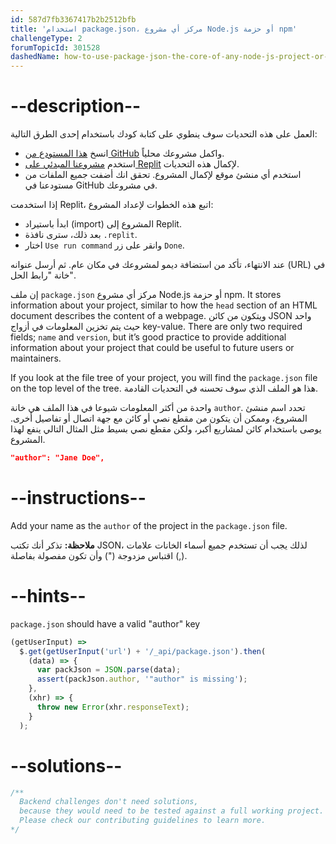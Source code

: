 ```yaml
---
id: 587d7fb3367417b2b2512bfb
title: 'استخدام package.json، مركز أي مشروع Node.js أو حزمة npm'
challengeType: 2
forumTopicId: 301528
dashedName: how-to-use-package-json-the-core-of-any-node-js-project-or-npm-package
---
```


# --description--

العمل على هذه التحديات سوف ينطوي على كتابة كودك باستخدام إحدى الطرق التالية:

- انسخ <a href="https://github.com/topcoder-platform/boilerplate-npm/" target="_blank" rel="noopener noreferrer nofollow"> هذا المستودع من GitHub</a> واكمل مشروعك محلياً.
- استخدم <a href="https://replit.com/github/topcoder-platform/boilerplate-npm" target="_blank" rel="noopener noreferrer nofollow">مشروعنا المبدئي على Replit</a> لإكمال هذه التحديات.
- استخدم أي منشئ موقع لإكمال المشروع. تحقق انك أضفت جميع الملفات من مستودعنا في GitHub في مشروعك.

إذا استخدمت Replit، اتبع هذه الخطوات لإعداد المشروع:

-   ابدأ باستيراد (import) المشروع إلى Replit.
-   بعد ذلك، سترى نافذة `.replit`.
-   اختار `Use run command` وانقر على زر `Done`.

عند الانتهاء، تأكد من استضافة ديمو لمشروعك في مكان عام. ثم أرسل عنوانه (URL) في خانة "رابط الحل".

إن ملف `package.json` مركز أي مشروع Node.js أو حزمة npm. It stores information about your project, similar to how the `head` section of an HTML document describes the content of a webpage. ويتكون من كائن JSON واحد حيث يتم تخزين المعلومات في أزواج key-value. There are only two required fields; `name` and `version`, but it’s good practice to provide additional information about your project that could be useful to future users or maintainers.

If you look at the file tree of your project, you will find the `package.json` file on the top level of the tree. هذا هو الملف الذي سوف تحسنه في التحديات القادمة.

واحدة من أكثر المعلومات شيوعا في هذا الملف هي خانة `author`. تحدد اسم منشئ المشروع، وممكن أن يتكون من مقطع نصي أو كائن مع جهة اتصال أو تفاصيل أخرى. يوصى باستخدام كائن لمشاريع أكبر، ولكن مقطع نصي بسيط مثل المثال التالي ينفع لهذا المشروع.

```json
"author": "Jane Doe",
```

# --instructions--

Add your name as the `author` of the project in the `package.json` file.

**ملاحظة:** تذكر أنك تكتب JSON، لذلك يجب أن تستخدم جميع أسماء الخانات علامات اقتباس مزدوجة (") وأن تكون مفصولة بفاصلة (,).

# --hints--

`package.json` should have a valid "author" key

```js
(getUserInput) =>
  $.get(getUserInput('url') + '/_api/package.json').then(
    (data) => {
      var packJson = JSON.parse(data);
      assert(packJson.author, '"author" is missing');
    },
    (xhr) => {
      throw new Error(xhr.responseText);
    }
  );
```

# --solutions--

```js
/**
  Backend challenges don't need solutions, 
  because they would need to be tested against a full working project. 
  Please check our contributing guidelines to learn more.
*/
```
